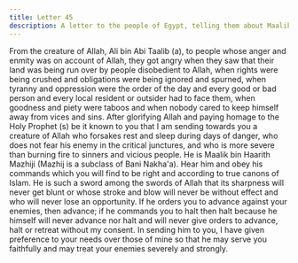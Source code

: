 ```yaml
---
title: Letter 45
description: A letter to the people of Egypt, telling them about Maalik when Imam Ali (a) appointed him as their Governor.
---
```


From the creature of Allah, Ali bin Abi Taalib (a), to people whose anger and enmity was on 
account of Allah, they got angry when they saw that their land was being run over by people 
disobedient to Allah, when rights were being crushed and obligations were being ignored and 
spurned, when tyranny and oppression were the order of the day and every good or bad 
person and every local resident or outsider had to face them, when goodness and piety were 
taboos and when nobody cared to keep himself away from vices and sins. 
After glorifying Allah and paying homage to the Holy Prophet (s) be it known to you that I 
am sending towards you a creature of Allah who forsakes rest and sleep during days of 
danger, who does not fear his enemy in the critical junctures, and who is more severe than 
burning fire to sinners and vicious people. He is Maalik bin Haarith Mazhiji (Mazhij is a subclass 
of Bani Nakha'a). 
Hear him and obey his commands which you will find to be right and according to true 
canons of Islam. He is such a sword among the swords of Allah that its sharpness will never 
get blunt or whose stroke and blow will never be without effect and who will never lose an 
opportunity. If he orders you to advance against your enemies, then advance; if he commands 
you to halt then halt because he himself will never advance nor halt and will never give orders 
to advance, halt or retreat without my consent. 
In sending him to you, I have given preference to your needs over those of mine so that he 
may serve you faithfully and may treat your enemies severely and strongly.